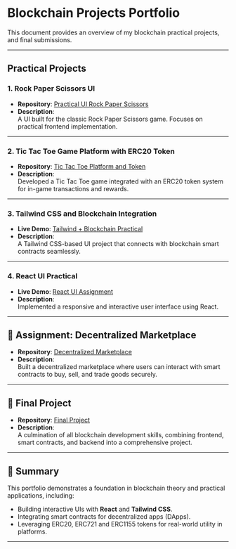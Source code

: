 # Blockchain Projects Portfolio

This document provides an overview of my blockchain practical projects, and final submissions.

---

## Practical Projects

### 1. Rock Paper Scissors UI

- **Repository**: [Practical UI Rock Paper Scissors](https://github.com/JasonChen990513/Practical_UI_Rock_Paper_Scissors)
- **Description**:  
  A UI built for the classic Rock Paper Scissors game. Focuses on practical frontend implementation.

---

### 2. Tic Tac Toe Game Platform with ERC20 Token

- **Repository**: [Tic Tac Toe Platform and Token](https://github.com/JasonChen990513/Practical6_platform_and_token)
- **Description**:  
  Developed a Tic Tac Toe game integrated with an ERC20 token system for in-game transactions and rewards.

---

### 3. Tailwind CSS and Blockchain Integration

- **Live Demo**: [Tailwind + Blockchain Practical](https://rigb-web-page.vercel.app/)
- **Description**:  
  A Tailwind CSS-based UI project that connects with blockchain smart contracts seamlessly.

---

### 4. React UI Practical

- **Live Demo**: [React UI Assignment](https://assignment1-clonewebsite.vercel.app/)
- **Description**:  
  Implemented a responsive and interactive user interface using React.

---

## 🛒 Assignment: Decentralized Marketplace

- **Repository**: [Decentralized Marketplace](https://github.com/JasonChen990513/assignment2_decentralizedmarketplace)
- **Description**:  
  Built a decentralized marketplace where users can interact with smart contracts to buy, sell, and trade goods securely.

---

## 🚀 Final Project

- **Repository**: [Final Project](https://github.com/JasonChen990513/Final-Project)
- **Description**:  
  A culmination of all blockchain development skills, combining frontend, smart contracts, and backend into a comprehensive project.

---

## 📄 Summary

This portfolio demonstrates a foundation in blockchain theory and practical applications, including:

- Building interactive UIs with **React** and **Tailwind CSS**.
- Integrating smart contracts for decentralized apps (DApps).
- Leveraging ERC20, ERC721 and ERC1155 tokens for real-world utility in platforms.

---
